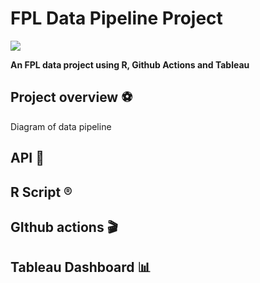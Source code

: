 # FPL Data Pipeline Project
![](https://fantasy.premierleague.com/img/share/facebook-share.png)

**An FPL data project using R, Github Actions and Tableau**

## Project overview ⚽
Diagram of data pipeline

## API 🛜

## R Script ®️

## GIthub actions 🎬

## Tableau Dashboard 📊
